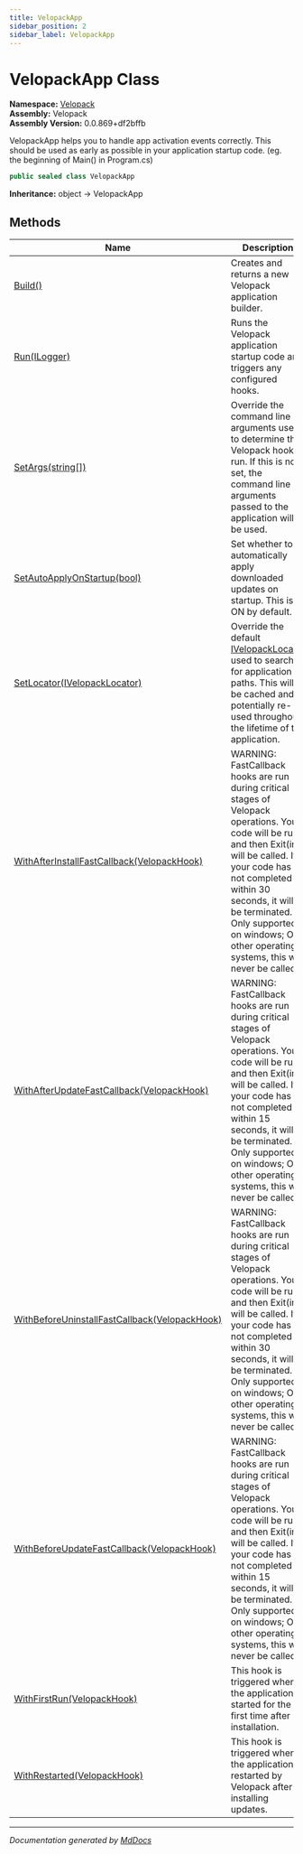 ```yaml
---
title: VelopackApp
sidebar_position: 2
sidebar_label: VelopackApp
---
```

<!--  
  <auto-generated>   
    The contents of this file were generated by a tool.  
    Changes to this file may be list if the file is regenerated  
  </auto-generated>   
-->

# VelopackApp Class

**Namespace:** [Velopack](../index.md)  
**Assembly:** Velopack  
**Assembly Version:** 0.0.869+df2bffb

VelopackApp helps you to handle app activation events correctly. This should be used as early as possible in your application startup code. (eg. the beginning of Main() in Program.cs)

```csharp
public sealed class VelopackApp
```

**Inheritance:** object → VelopackApp

## Methods

| Name                                                                                        | Description                                                                                                                                                                                                                                                                                            |
| ------------------------------------------------------------------------------------------- | ------------------------------------------------------------------------------------------------------------------------------------------------------------------------------------------------------------------------------------------------------------------------------------------------------ |
| [Build()](methods/Build.md)                                                                 | Creates and returns a new Velopack application builder.                                                                                                                                                                                                                                                |
| [Run(ILogger)](methods/Run.md)                                                              | Runs the Velopack application startup code and triggers any configured hooks.                                                                                                                                                                                                                          |
| [SetArgs(string\[\])](methods/SetArgs.md)                                                   | Override the command line arguments used to determine the Velopack hook to run. If this is not set, the command line arguments passed to the application will be used.                                                                                                                                 |
| [SetAutoApplyOnStartup(bool)](methods/SetAutoApplyOnStartup.md)                             | Set whether to automatically apply downloaded updates on startup. This is ON by default.                                                                                                                                                                                                               |
| [SetLocator(IVelopackLocator)](methods/SetLocator.md)                                       | Override the default [IVelopackLocator](../Locators/IVelopackLocator/index.md) used to search for application paths. This will be cached and potentially re\-used throughout the lifetime of the application.                                                                                          |
| [WithAfterInstallFastCallback(VelopackHook)](methods/WithAfterInstallFastCallback.md)       | WARNING: FastCallback hooks are run during critical stages of Velopack operations. Your code will be run and then Exit(int) will be called. If your code has not completed within 30 seconds, it will be terminated. Only supported on windows; On other operating systems, this will never be called. |
| [WithAfterUpdateFastCallback(VelopackHook)](methods/WithAfterUpdateFastCallback.md)         | WARNING: FastCallback hooks are run during critical stages of Velopack operations. Your code will be run and then Exit(int) will be called. If your code has not completed within 15 seconds, it will be terminated. Only supported on windows; On other operating systems, this will never be called. |
| [WithBeforeUninstallFastCallback(VelopackHook)](methods/WithBeforeUninstallFastCallback.md) | WARNING: FastCallback hooks are run during critical stages of Velopack operations. Your code will be run and then Exit(int) will be called. If your code has not completed within 30 seconds, it will be terminated. Only supported on windows; On other operating systems, this will never be called. |
| [WithBeforeUpdateFastCallback(VelopackHook)](methods/WithBeforeUpdateFastCallback.md)       | WARNING: FastCallback hooks are run during critical stages of Velopack operations. Your code will be run and then Exit(int) will be called. If your code has not completed within 15 seconds, it will be terminated. Only supported on windows; On other operating systems, this will never be called. |
| [WithFirstRun(VelopackHook)](methods/WithFirstRun.md)                                       | This hook is triggered when the application is started for the first time after installation.                                                                                                                                                                                                          |
| [WithRestarted(VelopackHook)](methods/WithRestarted.md)                                     | This hook is triggered when the application is restarted by Velopack after installing updates.                                                                                                                                                                                                         |

___

*Documentation generated by [MdDocs](https://github.com/ap0llo/mddocs)*
